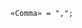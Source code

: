 <!-- This file is generated automatically by infrastructure scripts. Please don't edit by hand. -->

```{ .ebnf .slang-ebnf #Comma }
«Comma» = ",";
```
